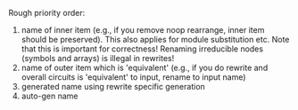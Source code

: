 Rough priority order:

1. name of inner item (e.g., if you remove noop rearrange, inner item should be preserved). This also applies for module substitution etc. Note that this is important for correctness! Renaming irreducible nodes (symbols and arrays) is illegal in rewrites!
2. name of outer item which is 'equivalent' (e.g., if you do rewrite and overall circuits is 'equivalent' to input, rename to input name)
3. generated name using rewrite specific generation
4. auto-gen name
